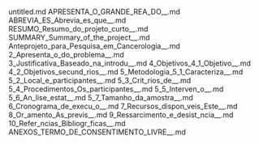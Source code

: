 untitled.md
APRESENTA_O_GRANDE_REA_DO__.md
ABREVIA_ES_Abrevia_es_que__.md
RESUMO_Resumo_do_projeto_curto__.md
SUMMARY_Summary_of_the_project__.md
Anteprojeto_para_Pesquisa_em_Cancerologia__.md
2_Apresenta_o_do_problema__.md
3_Justificativa_Baseado_na_introdu__.md
4_Objetivos_4_1_Objetivo__.md
4_2_Objetivos_secund_rios__.md
5_Metodologia_5_1_Caracteriza__.md
5_2_Local_e_participantes__.md
5_3_Crit_rios_de__.md
5_4_Procedimentos_Os_participantes__.md
5_5_Interven_o__.md
5_6_An_lise_estat__.md
5_7_Tamanho_da_amostra__.md
6_Cronograma_de_execu_o__.md
7_Recursos_dispon_veis_Este__.md
8_Or_amento_As_previs__.md
9_Ressarcimento_e_desist_ncia__.md
10_Refer_ncias_Bibliogr_ficas__.md
ANEXOS_TERMO_DE_CONSENTIMENTO_LIVRE__.md
